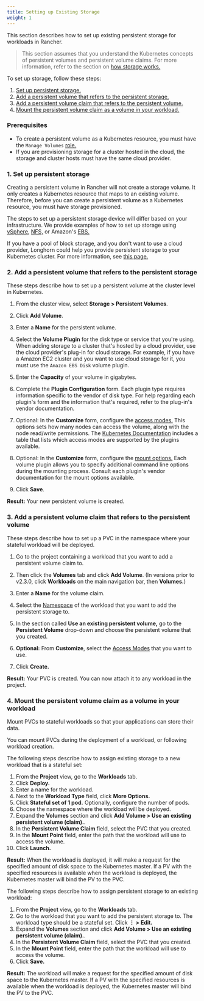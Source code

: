 ```yaml
---
title: Setting up Existing Storage
weight: 1
---
```


This section describes how to set up existing persistent storage for workloads in Rancher.

> This section assumes that you understand the Kubernetes concepts of persistent volumes and persistent volume claims. For more information, refer to the section on [how storage works.](../how-storage-works)

To set up storage, follow these steps:

1. [Set up persistent storage.](#1-set-up-persistent-storage)
2. [Add a persistent volume that refers to the persistent storage.](#2-add-a-persistent-volume-that-refers-to-the-persistent-storage)
3. [Add a persistent volume claim that refers to the persistent volume.](#3-add-a-persistent-volume-claim-that-refers-to-the-persistent-volume)
4. [Mount the persistent volume claim as a volume in your workload.](#4-mount-the-persistent-volume-claim-as-a-volume-in-your-workload)

### Prerequisites

- To create a persistent volume as a Kubernetes resource, you must have the `Manage Volumes` [role.]({{<baseurl>}}/rancher/v2.x/en/admin-settings/rbac/cluster-project-roles/#project-role-reference)
- If you are provisioning storage for a cluster hosted in the cloud, the storage and cluster hosts must have the same cloud provider.

### 1. Set up persistent storage

Creating a persistent volume in Rancher will not create a storage volume. It only creates a Kubernetes resource that maps to an existing volume. Therefore, before you can create a persistent volume as a Kubernetes resource, you must have storage provisioned.

The steps to set up a persistent storage device will differ based on your infrastructure. We provide examples of how to set up storage using [vSphere,](../examples/vsphere) [NFS,](../examples/nfs) or Amazon's [EBS.](../examples/ebs) 

If you have a pool of block storage, and you don't want to use a cloud provider, Longhorn could help you provide persistent storage to your Kubernetes cluster. For more information, see [this page.]({{<baseurl>}}/rancher/v2.x/en/longhorn)

### 2. Add a persistent volume that refers to the persistent storage

These steps describe how to set up a persistent volume at the cluster level in Kubernetes.

1. From the cluster view, select **Storage > Persistent Volumes**.

1. Click **Add Volume**.

1. Enter a **Name** for the persistent volume.

1. Select the **Volume Plugin** for the disk type or service that you're using. When adding storage to a cluster that's hosted by a cloud provider, use the cloud provider's plug-in for cloud storage. For example, if you have a Amazon EC2 cluster and you want to use cloud storage for it, you must use the `Amazon EBS Disk` volume plugin.

1. Enter the **Capacity** of your volume in gigabytes.

1. Complete the **Plugin Configuration** form. Each plugin type requires information specific to the vendor of disk type. For help regarding each plugin's form and the information that's required, refer to the plug-in's vendor documentation.

1. Optional: In the **Customize** form, configure the [access modes.](https://kubernetes.io/docs/concepts/storage/persistent-volumes/#access-modes) This options sets how many nodes can access the volume, along with the node read/write permissions. The [Kubernetes Documentation](https://kubernetes.io/docs/concepts/storage/persistent-volumes/#access-modes) includes a table that lists which access modes are supported by the plugins available.

1. Optional: In the **Customize** form, configure the [mount options.](https://kubernetes.io/docs/concepts/storage/persistent-volumes/#mount-options) Each volume plugin allows you to specify additional command line options during the mounting process. Consult each plugin's vendor documentation for the mount options available.

1. Click **Save**.

**Result:** Your new persistent volume is created.

### 3. Add a persistent volume claim that refers to the persistent volume

These steps describe how to set up a PVC in the namespace where your stateful workload will be deployed.

1. Go to the project containing a workload that you want to add a persistent volume claim to.

1. Then click the **Volumes** tab and click **Add Volume**. (In versions prior to v2.3.0, click **Workloads** on the main navigation bar, then **Volumes.**) 

1. Enter a **Name** for the volume claim.

1. Select the [Namespace]({{<baseurl>}}/rancher/v2.x/en/k8s-in-rancher/projects-and-namespaces/#namespaces) of the workload that you want to add the persistent storage to.

1. In the section called **Use an existing persistent volume,** go to the **Persistent Volume** drop-down and choose the persistent volume that you created.

1. **Optional:** From **Customize**, select the [Access Modes](https://kubernetes.io/docs/concepts/storage/persistent-volumes/#access-modes) that you want to use.

1. Click **Create.**

**Result:** Your PVC is created. You can now attach it to any workload in the project.

### 4. Mount the persistent volume claim as a volume in your workload

Mount PVCs to stateful workloads so that your applications can store their data.

You can mount PVCs during the deployment of a workload, or following workload creation.

The following steps describe how to assign existing storage to a new workload that is a stateful set:

1. From the **Project** view, go to the **Workloads** tab.
1. Click **Deploy.**
1. Enter a name for the workload.
1. Next to the **Workload Type** field, click **More Options.**
1. Click **Stateful set of 1 pod.** Optionally, configure the number of pods.
1. Choose the namespace where the workload will be deployed.
1. Expand the **Volumes** section and click **Add Volume > Use an existing persistent volume (claim).**.
1. In the **Persistent Volume Claim** field, select the PVC that you created.
1. In the **Mount Point** field, enter the path that the workload will use to access the volume.
1. Click **Launch.**

**Result:** When the workload is deployed, it will make a request for the specified amount of disk space to the Kubernetes master. If a PV with the specified resources is available when the workload is deployed, the Kubernetes master will bind the PV to the PVC.

The following steps describe how to assign persistent storage to an existing workload:

1. From the **Project** view, go to the **Workloads** tab.
1. Go to the workload that you want to add the persistent storage to. The workload type should be a stateful set. Click **&#8942; > Edit.**
1. Expand the **Volumes** section and click **Add Volume > Use an existing persistent volume (claim).**.
1. In the **Persistent Volume Claim** field, select the PVC that you created.
1. In the **Mount Point** field, enter the path that the workload will use to access the volume.
1. Click **Save.**

**Result:** The workload will make a request for the specified amount of disk space to the Kubernetes master. If a PV with the specified resources is available when the workload is deployed, the Kubernetes master will bind the PV to the PVC.